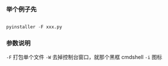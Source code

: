 ### 举个例子先
```python

pyinstaller -F xxx.py
```

### 参数说明
`-F` 打包单个文件
`-W` 去掉控制台窗口，就那个黑框 cmdshell
`-i` 图标
